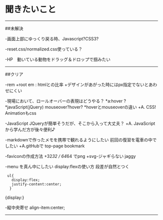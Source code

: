 # 聞きたいこと
----------------------------------------
##未解決

-画面上部にゆっくり戻る時、Javascript?CSS3?

-reset.css/normalized.css使っている？


-HP　動いている動物をドラッグ＆ドロップで掴みたい

-----------------------------------------

##クリア

-rem
  +root em : htmlとの比率
  +デザインがあがった時にはpx指定でないとあわせにくい

-現場において、ロールオーバーの表現はどうやる？
  *a:hover ?
  *javaScript(jQuery) mouseover?hover?
  *hoverとmouseoverの違い
+A. CSS! Animationもcss

-JavaScript
  JQueryが簡単そうだが、そこから入って大丈夫？
+A. JavaScriptから学んだ方が後々便利♪

-markdownで作ったメモを携帯で観れるようにしたい
  前回の復習を電車の中でしたい
+A.gitHubで
  top-page bookmark

-faviconの作成方法
+32*32 / 64*64 でpng
+svg-ジャギらない jaggy

-menu を真ん中にしたい display:flexの使い方 段差が自然とつく
```
 ul{
   display:flex;
   justify-content:center;
  }
```
  {display:}

-縦中央寄せ
  align-item:center;

-----------------------------------------